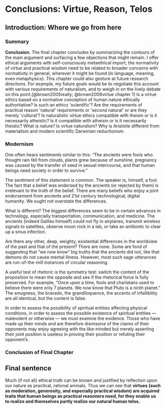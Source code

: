 

# Conclusions: Virtue, Reason, Telos

## Introduction: Where we go from here

### Summary

**Conclusion.** The final chapter concludes by summarizing the contours of the main argument and surfacing a few objections that might remain. I offer ethical arguments with self-consciously metaethical import; the normativity of virtue and practical wisdom need to be related to broader concerns with normativity in general, wherever it might be found (in language, meaning, even metaphysics). This chapter could also gesture at future research directions. For example, my future goals would be to negotiate this account with various requirements of naturalism, and to weigh in on the lively debate on this point.[@brown2005really; @brown2008virtue chapter 1] Is a virtue ethics based on a normative conception of human nature ethically authoritative? Is such an ethics 'scientific'? Are the requirements of practical reason 'natural' requirements or 'second natural' or are they merely 'cultural'? Is naturalistic virtue ethics compatible with theism or is it necessarily atheistic? Is it compatible with atheism or is it necessarily theistic? What is nature? Is virtue naturalism? Why is Aristotle different from materialism and modern scientific Darwinian reductionism. 


### Modernism

One often hears sentiments similar to this: “The ancients were fools who thought rain fell from clouds, plants grew because of sunshine, pregnancy was caused by the transfer of seed in sexual intercourse, and that human beings need society in order to survive.”

The sentiment of this statement is common. The speaker is, himself, a fool. The fact that a belief was endorsed by the ancients (or rejected by them) is irrelevant to the truth of the belief. There are many beliefs who enjoy a joint endorsement from ancients and 21st century technological, digital humanity. We ought not overstate the differences.

What is different? The biggest differences seem to be in certain advances in technology, especially transportation, communication, and medicine. The ancients (indeed Galileo himself) could not fly in airplanes, transmit wireless signals to satellites, observe moon rock in a lab, or take an antibiotic to clear up a sinus infection. 

Are there any other, deep, weighty, existential differences in the worldview of the past and that of the present? There are none. Some are fond of suggesting that “we now know” big truths that the ancients did not, like that demons do not cause mental illness. However, most such sage utterances are run-of-the-mill instances of circular reasoning. 

A useful test of rhetoric is the symmetry test: switch the content of the proposition to mean the opposite and see if the rhetorical force is fully preserved. For example, “Once upon a time, fools and charlatans used to believe there were only 7 planets. We now know that Pluto is a ninth planet.” The smugness, the bravado, the grandiloquence, the accents of infallibility are all identical, but the content is false. 

In order to assess the possibility of spiritual entities affecting physical conditions, in order to assess the possible existence of spiritual entities — malevolent or otherwise — we must examine the evidence. Those who have made up their minds and are therefore dismissive of the claims of their opponents may enjoy agreeing with the like-minded but merely asserting their joint position is useless in proving their position or refuting their opponent’s. 

### Conclusion of Final Chapter

## Final sentence

Much (if not all) ethical truth can be known and justified by reflection upon our nature as practical, rational animals. Thus we can see that **virtues (such as moderation, generosity, and especially practical wisdom) are acquired traits that human beings as practical reasoners need, for they enable us to realize and themselves partly realize our natural human telos.**


